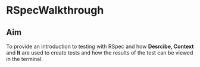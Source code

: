 # RSpecWalkthrough
## Aim
To provide an introduction to testing with RSpec and how **Desrcibe, Context** and **It** are used to create tests and how the results of the test can be viewed in the terminal.
